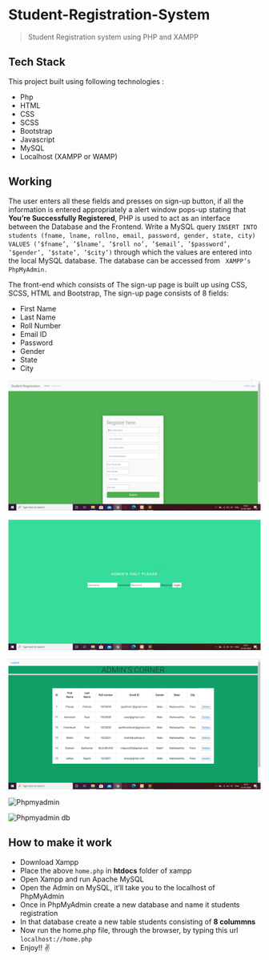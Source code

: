 # Student-Registration-System
> Student Registration system using PHP and XAMPP

## Tech Stack
This project built using following technologies :
- Php
- HTML
- CSS
- SCSS
- Bootstrap
- Javascript
- MySQL
- Localhost (XAMPP or WAMP)


## Working

The user enters all these fields and presses on sign-up button, if all the information
is entered appropriately a alert window pops-up stating that **You’re Successfully
Registered**, PHP is used to act as an interface between the Database and the Frontend. Write a MySQL query ` INSERT INTO students (fname, lname, rollno, email,
password, gender, state, city) VALUES (’$fname’, ’$lname’, ’$roll no’, ’$email’,
’$password’, ’$gender’, ’$state’, ’$city’) ` through which the values are entered into
the local MySQL database. The database can be accessed from ` XAMPP’s PhpMyAdmin.`

The front-end which consists of The sign-up page is built up using CSS, SCSS,
HTML and Bootstrap, The sign-up page consists of 8 fields:

- First Name
- Last Name
- Roll Number
- Email ID
- Password
- Gender
- State
- City

![Front end](https://github.com/PPathole/Student-Registration-System/blob/master/home.PNG)

![Admin login](https://github.com/PPathole/Student-Registration-System/blob/master/adminlogin.PNG)

![Admin Page](https://github.com/PPathole/Student-Registration-System/blob/master/adminpage.PNG)

![Phpmyadmin]()

![Phpmyadmin db]()

## How to make it work

- Download Xampp
- Place the above ` home.php ` in **htdocs** folder of xampp
- Open Xampp and run Apache MySQL
- Open the Admin on MySQL, it’ll take you to the localhost of PhpMyAdmin
- Once in PhpMyAdmin create a new database and name it students registration
- In that database create a new table students consisting of **8 colummns**
- Now run the home.php file, through the browser, by typing this url ` localhost://home.php `
- Enjoy!! ✌
